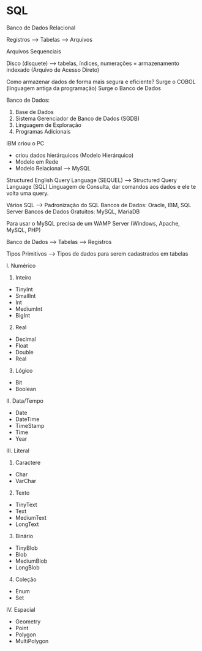# SQL

Banco de Dados Relacional

Registros --> Tabelas --> Arquivos

Arquivos Sequenciais

Disco (disquete) --> tabelas, índices, numerações = armazenamento indexado (Arquivo de Acesso Direto)

Como armazenar dados de forma mais segura e eficiente?
Surge o COBOL (linguagem antiga da programação)
Surge o Banco de Dados

Banco de Dados:
1. Base de Dados
2. Sistema Gerenciador de Banco de Dados (SGDB)
3. Linguagem de Exploração
4. Programas Adicionais

IBM criou o PC
- criou dados hierárquicos (Modelo Hierárquico)
- Modelo em Rede
- Modelo Relacional --> MySQL

Structured English Query Language (SEQUEL) --> Structured Query Language (SQL)
Linguagem de Consulta, dar comandos aos dados e ele te volta uma query.

Vários SQL --> Padronização do SQL
Bancos de Dados: Oracle, IBM, SQL Server
Bancos de Dados Gratuitos: MySQL, MariaDB

Para usar o MySQL precisa de um WAMP Server (Windows, Apache, MySQL, PHP)

Banco de Dados --> Tabelas --> Registros

Tipos Primitivos --> Tipos de dados para serem cadastrados em tabelas

I. Numérico
1. Inteiro
- TinyInt
- SmallInt
- Int
- MediumInt
- BigInt
2. Real
- Decimal
- Float
- Double
- Real
3. Lógico
- Bit
- Boolean

II. Data/Tempo
- Date
- DateTime
- TimeStamp
- Time
- Year

III. Literal
1. Caractere
- Char
- VarChar
2. Texto
- TinyText
- Text
- MediumText
- LongText
3. Binário
- TinyBlob
- Blob
- MediumBlob
- LongBlob
4. Coleção
- Enum
- Set

IV. Espacial
- Geometry
- Point
- Polygon
- MultiPolygon
